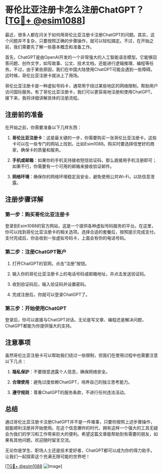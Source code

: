# 哥伦比亚注册卡怎么注册ChatGPT？[[TG💪+ @esim1088](https://t.me/s/esim1088)]

最近，很多人都在问关于如何用哥伦比亚注册卡注册ChatGPT的问题。其实，这个问题并不复杂，只要按照正确的步骤操作，就可以轻松搞定。不过，在开始之前，我们需要先了解一些基本概念和准备工作。

首先，ChatGPT是由OpenAI开发的一个非常强大的人工智能语言模型。它能够回答问题、创作文字，如写故事、公文、技术文档，还能进行逻辑推理、编程等任务。不过，由于某些原因，我们在中国大陆使用ChatGPT可能会遇到一些障碍。这时候，哥伦比亚注册卡就派上了用场。

哥伦比亚注册卡是一种虚拟号码卡，通常用于绕过某些地区的网络限制，帮助用户访问国际服务。有了哥伦比亚注册卡，我们可以更容易地注册和使用ChatGPT。接下来，我将详细讲解具体的注册流程。

## 注册前的准备

在开始之前，你需要准备以下几样东西：

1. **哥伦比亚注册卡**：这是最关键的一步，你需要购买一张哥伦比亚注册卡。这些卡可以在一些专门的网站上找到，比如Esim1088。购买时要选择信誉好的商家，确保卡的质量和服务。
   
2. **手机或邮箱**：如果你的手机支持接收短信验证码，那么直接用手机注册即可；如果不行，你需要有一个可用的邮箱来接收验证邮件。

3. **网络环境**：确保你的网络环境稳定且安全，避免使用公共Wi-Fi，以防信息泄露。

## 注册步骤详解

### 第一步：购买哥伦比亚注册卡

登录到Esim1088的官方网站，这是一个提供各种虚拟号码服务的平台。在这里，你可以找到哥伦比亚注册卡的相关选项。选择合适的套餐后，按照提示完成支付。支付完成后，你会收到一张虚拟号码卡，上面会有你的电话号码。

### 第二步：注册ChatGPT账户

1. 打开ChatGPT的官网，点击“注册”按钮。

2. 输入你的哥伦比亚注册卡上的电话号码或邮箱地址，并点击发送验证码。

3. 收到验证码后，输入验证码并设置密码。

4. 完成注册后，你就可以登录ChatGPT了。

### 第三步：开始使用ChatGPT

登录后，你可以直接与ChatGPT对话。无论是写文章、编程还是解决问题，ChatGPT都能为你提供强大的支持。

## 注意事项

虽然哥伦比亚注册卡可以帮助我们绕过一些限制，但我们在使用过程中也需要注意以下几点：

1. **隐私保护**：不要随意透露个人信息，确保网络安全。

2. **合理使用**：避免过度依赖ChatGPT，培养自己的独立思考能力。

3. **遵守规则**：尊重ChatGPT的服务条款，不进行任何违法活动。

## 总结

通过哥伦比亚注册卡注册ChatGPT并不是一件难事，只要你按照上述步骤操作，就能顺利注册并开始使用。在这个信息爆炸的时代，拥有这样一个强大的工具无疑会为我们的学习和工作带来巨大的便利。希望这篇文章能帮助到有需要的朋友，如果有其他问题，欢迎随时留言交流。

无论你是学生、职场人士还是技术爱好者，ChatGPT都可以成为你的得力助手。让我们一起探索这个充满无限可能的世界吧！

[[TG💪+ @esim1088](https://t.me/s/esim1088) ![Image](https://i.postimg.cc/4NQfJmqS/Snipaste-2025-05-13-00-14-12.png)]